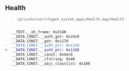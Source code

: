 ## Health

> `/private/var/staged_system_apps/Health.app/Health`

```diff

   __TEXT.__eh_frame: 0x2140
   __DATA_CONST.__auth_got: 0x24c0
   __DATA_CONST.__got: 0x1170
-  __DATA_CONST.__auth_ptr: 0x1120
+  __DATA_CONST.__auth_ptr: 0x1108
   __DATA_CONST.__const: 0x4ec8
   __DATA_CONST.__cfstring: 0x40
   __DATA_CONST.__objc_classlist: 0x100

```
